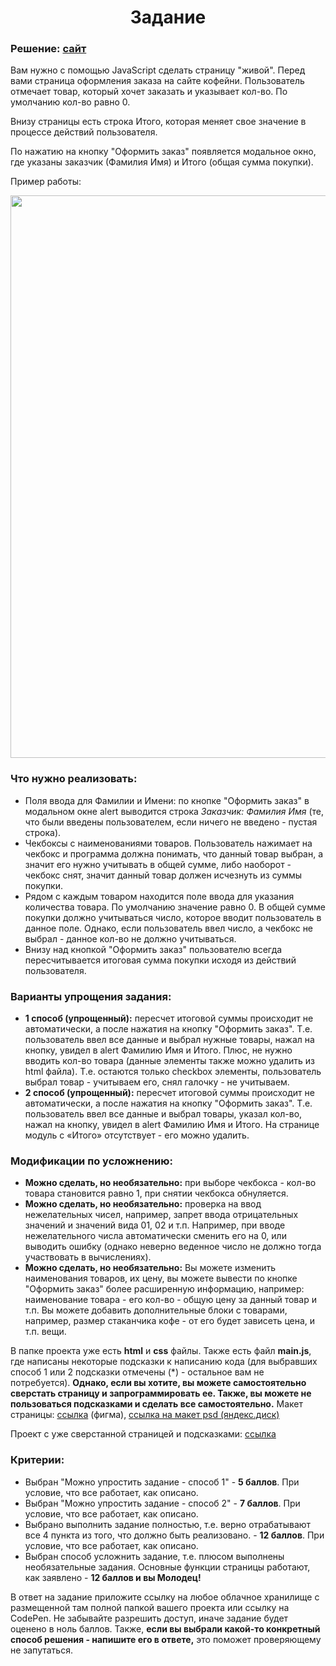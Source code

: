 <h1 align="center">Задание</h1>

### Решение: [сайт](https://guileless-fenglisu-c6d3a5.netlify.app/)

Вам нужно с помощью JavaScript сделать страницу "живой". Перед вами страница оформления заказа на сайте кофейни. Пользователь отмечает товар, который хочет заказать и указывает кол-во. По умолчанию кол-во равно 0. 

Внизу страницы есть строка Итого, которая меняет свое значение в процессе действий пользователя.

По нажатию на кнопку "Оформить заказ" появляется модальное окно, где указаны заказчик (Фамилия Имя) и Итого (общая сумма покупки).

Пример работы:

<p align="center"><img src="https://ucarecdn.com/fd6f4fff-397b-4356-b529-8f83ac7e3b6c/" width="900"></p>

### Что нужно реализовать:

* Поля ввода для Фамилии и Имени: по кнопке "Оформить заказ" в модальном окне alert выводится строка _Заказчик: Фамилия Имя_ (те, что были введены пользователем, если ничего не введено - пустая строка).
* Чекбоксы с наименованиями товаров. Пользователь нажимает на чекбокс и программа должна понимать, что данный товар выбран, а значит его нужно учитывать в общей сумме, либо наоборот - чекбокс снят, значит данный товар должен исчезнуть из суммы покупки. 
* Рядом с каждым товаром находится поле ввода для указания количества товара. По умолчанию значение равно 0. В общей сумме покупки должно учитываться число, которое вводит пользователь в данное поле. Однако, если пользователь ввел число, а чекбокс не выбрал - данное кол-во не должно учитываться.
* Внизу над кнопкой "Оформить заказ" пользователю всегда пересчитывается итоговая сумма покупки исходя из действий пользователя.

### Варианты упрощения задания:

* **1 способ (упрощенный):** пересчет итоговой суммы происходит не автоматически, а после нажатия на кнопку "Оформить заказ". Т.е. пользователь ввел все данные и выбрал нужные товары, нажал на кнопку, увидел в alert Фамилию Имя и Итого. Плюс, не нужно вводить кол-во товара (данные элементы также можно удалить из html файла). Т.е. остаются только checkbox элементы, пользователь выбрал товар - учитываем его, снял галочку - не учитываем.
* **2 способ (упрощенный):** пересчет итоговой суммы происходит не автоматически, а после нажатия на кнопку "Оформить заказ". Т.е. пользователь ввел все данные и выбрал товары, указал кол-во, нажал на кнопку, увидел в alert Фамилию Имя и Итого. На странице модуль с «Итого» отсутствует - его можно удалить.

### Модификации по усложнению: 

* **Можно сделать, но необязательно:** при выборе чекбокса - кол-во товара становится равно 1, при снятии чекбокса обнуляется.
* **Можно сделать, но необязательно:** проверка на ввод нежелательных чисел, например, запрет ввода отрицательных значений и значений вида 01, 02 и т.п. Например, при вводе нежелательного числа автоматически сменить его на 0, или выводить ошибку (однако неверно веденное число не должно тогда участвовать в вычислениях).
* **Можно сделать, но необязательно:** Вы можете изменить наименования товаров, их цену, вы можете вывести по кнопке "Оформить заказ" более расширенную информацию, например: наименование товара - его кол-во - общую цену за данный товар и т.п. Вы можете добавить дополнительные блоки с товарами, например, размер стаканчика кофе - от его будет зависеть цена, и т.п. вещи.

В папке проекта уже есть **html** и **css** файлы. 
Также есть файл **main.js**, где написаны некоторые подсказки к написанию кода (для выбравших способ 1 или 2 подсказки отмечены (*) - остальное вам не потребуется). 
**Однако, если вы хотите, вы можете самостоятельно сверстать страницу и запрограммировать ее. 
Также, вы можете не пользоваться подсказками и сделать все самостоятельно.** 
Макет страницы: [ссылка](https://www.figma.com/file/jnN10ushDkxyL5dT9iycDh/%D0%97%D0%B0%D0%BA%D0%B0%D0%B7-%D0%B2-%D0%BA%D0%BE%D1%84%D0%B5%D0%B9%D0%BD%D0%B5?node-id=0%3A1) 
(фигма), [ссылка на макет psd (яндекс.диск)](https://yadi.sk/i/ZD2NdPUZpxYXJA)

Проект с уже сверстанной страницей и подсказками: [ссылка](https://yadi.sk/d/Wcsd4mrHp2i9xw)

### Критерии:

* Выбран "Можно упростить задание - способ 1" - **5 баллов**. При условие, что все работает, как описано.
* Выбран "Можно упростить задание - способ 2" - **7 баллов**. При условие, что все работает, как описано.
* Выбрано выполнить задание полностью, т.е. верно отрабатывают все 4 пункта из того, что должно быть реализовано. - **12 баллов**. При условие, что все работает, как описано.
* Выбран способ усложнить задание, т.е. плюсом выполнены необязательные задания. Основные функции страницы работают, как заявлено - **12 баллов и вы Молодец!**

В ответ на задание приложите ссылку на любое облачное хранилище с размещенной там полной папкой вашего проекта или ссылку на CodePen.
Не забывайте разрешить доступ, иначе задание будет оценено в ноль баллов.
Также, **если вы выбрали какой-то конкретный способ решения - напишите его в ответе,** это поможет проверяющему не запутаться.
